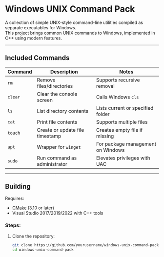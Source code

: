 # Windows UNIX Command Pack

A collection of simple UNIX-style command-line utilities compiled as separate executables for Windows.  
This project brings common UNIX commands to Windows, implemented in C++ using modern features.

---

## Included Commands

| Command | Description                     | Notes                              |
|---------|---------------------------------|----------------------------------|
| `rm`    | Remove files/directories         | Supports recursive removal        |
| `clear` | Clear the console screen         | Calls Windows `cls`               |
| `ls`    | List directory contents          | Lists current or specified folder |
| `cat`   | Print file contents              | Supports multiple files           |
| `touch` | Create or update file timestamp | Creates empty file if missing     |
| `apt`   | Wrapper for `winget`             | For package management on Windows |
| `sudo`  | Run command as administrator     | Elevates privileges with UAC      |

---

## Building

Requires:
- [CMake](https://cmake.org/) (3.10 or later)
- Visual Studio 2017/2019/2022 with C++ tools

### Steps:

1. Clone the repository:

   ```sh
   git clone https://github.com/yourusername/windows-unix-command-pack.git
   cd windows-unix-command-pack
